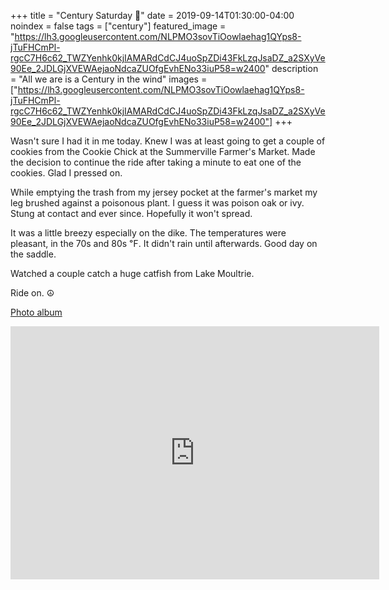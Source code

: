 +++
title =  "Century Saturday 💯"
date = 2019-09-14T01:30:00-04:00
noindex = false
tags = ["century"]
featured_image = "https://lh3.googleusercontent.com/NLPMO3sovTiOowlaehag1QYps8-jTuFHCmPl-rgcC7H6c62_TWZYenhk0kjIAMARdCdCJ4uoSpZDi43FkLzqJsaDZ_a2SXyVe90Ee_2JDLGjXVEWAejaoNdcaZUOfgEvhENo33iuP58=w2400"
description = "All we are is a Century in the wind"
images = ["https://lh3.googleusercontent.com/NLPMO3sovTiOowlaehag1QYps8-jTuFHCmPl-rgcC7H6c62_TWZYenhk0kjIAMARdCdCJ4uoSpZDi43FkLzqJsaDZ_a2SXyVe90Ee_2JDLGjXVEWAejaoNdcaZUOfgEvhENo33iuP58=w2400"]
+++

Wasn't sure I had it in me today. Knew I was at least going to get a couple of cookies from the Cookie Chick at the Summerville Farmer's Market. Made the decision to continue the ride after taking a minute to eat one of the cookies. Glad I pressed on.  

While emptying the trash from my jersey pocket at the farmer's market my leg brushed against a poisonous plant. I guess it was poison oak or ivy. Stung at contact and ever since. Hopefully it won't spread.

It was a little breezy especially on the dike. The temperatures were pleasant, in the 70s and 80s ℉. It didn't rain until afterwards. Good day on the saddle.

Watched a couple catch a huge catfish from Lake Moultrie. 

Ride on. ☮

[Photo album](https://photos.app.goo.gl/R4UBuQm7MQKc977r9)

<iframe height='405' width='590' frameborder='0' allowtransparency='true' scrolling='no' src='https://www.strava.com/activities/2708413987/embed/08e7528966ca5449cb87cd056191850f4c620733'></iframe>
